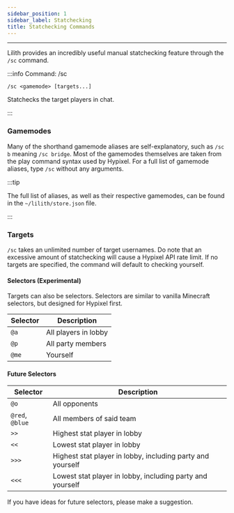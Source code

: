 ```yaml
---
sidebar_position: 1
sidebar_label: Statchecking
title: Statchecking Commands
---
```


---

Lilith provides an incredibly useful manual statchecking feature through the `/sc` command.

:::info Command: /sc

`/sc <gamemode> [targets...]`

Statchecks the target players in chat.

:::

### Gamemodes

Many of the shorthand gamemode aliases are self-explanatory, such as `/sc b` meaning `/sc bridge`. Most of the gamemodes themselves are taken from the
play command syntax used by Hypixel. For a full list of gamemode aliases, type `/sc` without any arguments.

:::tip

The full list of aliases, as well as their respective gamemodes, can be found in the `~/lilith/store.json` file.

:::

### Targets

`/sc` takes an unlimited number of target usernames. Do note that an excessive amount of statchecking will cause a Hypixel API rate limit.
If no targets are specified, the command will default to checking yourself.

#### Selectors (Experimental)

Targets can also be selectors. Selectors are similar to vanilla Minecraft selectors, but designed for Hypixel first.

| Selector | Description          |
|----------|----------------------|
| `@a`     | All players in lobby |
| `@p`     | All party members    |
| `@me`    | Yourself             |

#### Future Selectors

| Selector        | Description                                                |
|-----------------|------------------------------------------------------------|
| `@o`            | All opponents                                              |
| `@red`, `@blue` | All members of said team                                   |
| `>>`            | Highest stat player in lobby                               |
| `<<`            | Lowest stat player in lobby                                |
| `>>>`           | Highest stat player in lobby, including party and yourself |
| `<<<`           | Lowest stat player in lobby, including party and yourself  |

If you have ideas for future selectors, please make a suggestion.